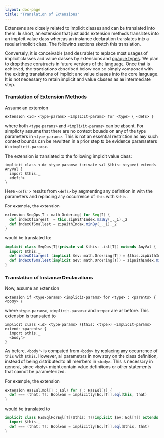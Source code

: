 ```yaml
---
layout: doc-page
title: "Translation of Extensions"
---
```


Extensons are closely related to implicit classes and can be translated into them. In short,
an extension that just adds extension methods translates into an implicit value class whereas an instance declaration translates into a regular implicit class. The following sections sketch this translation.

Conversely, it is conceivable (and desirable) to replace most usages of implicit classes and value classes by extensions and [opaque types](../opaques.html). We plan to [drop](../dropped/implicit-value-classes.html)
these constructs in future versions of the language. Once that is achieved, the translations described
below can be simply composed with the existing translations of implicit and value classes into the core language. It is
not necessary to retain implicit and value classes as an intermediate step.


### Translation of Extension Methods

Assume an extension

    extension <id> <type-params> <implicit-params> for <type> { <defs> }

where both `<type-params>` and `<implicit-params>` can be absent.
For simplicity assume that there are no context bounds on any of the type parameters
in `<type-params>`. This is not an essential restriction as any such context bounds can be rewritten in a prior step to be evidence paramseters in `<implicit-params>`.

The extension is translated to the following implicit value class:

    implicit class <id> <type-params> (private val $this: <type>) extends AnyVal {
      import $this._
      <defs'>
    }

Here `<defs'>` results from `<defs>` by augmenting any definition in <defs> with the parameters <implicit-params> and replacing any occurrence of `this` with `$this`.

For example, the extension

```scala
extension SeqOps[T : math.Ordering] for Seq[T] {
  def indexOfLargest  = this.zipWithIndex.maxBy(_._1)._2
  def indexOfSmallest = zipWithIndex.minBy(_._1)._2
}
```

would be translated to:

```scala
implicit class SeqOps[T](private val $this: List[T]) extends AnyVal {
  import $this._
  def indexOfLargest (implicit $ev: math.Ordering[T]) = $this.zipWithIndex.maxBy(_._1)._2
  def indexOfSmallest(implicit $ev: math.Ordering[T]) = zipWithIndex.minBy(_._1)._2
}
```

### Translation of Instance Declarations

Now, assume an extension

    extension if <type-params> <implicit-params> for <type> : <parents> { <body> }

where `<type-params>`, `<implicit-params>` and `<type>` are as before.
This extension is translated to

    implicit class <id> <type-params> ($this: <type>) <implicit-params> extends <parents> {
      import $this._
      <body'>
    }

As before, `<body'>` is computed from `<body>` by replacing any occurrence of `this` with `$this`. However, all parameters in <implicit-params> now stay on the class definition, instead of being distributed to all members in `<body>`. This is necessary in general, since `<body>` might contain value definitions or other statements that cannot be
parameterized.

For example, the extension

```scala
extension HasEqlImpl[T : Eql) for T : HasEql[T] {
  def === (that: T): Boolean = implicitly[Eql[T]].eql(this, that)
}
```

would be translated to

```scala
implicit class HasEqlForEql[T]($this: T)(implicit $ev: Eql[T]) extends HasEql[T] {
  import $this._
  def === (that: T): Boolean = implicitly[Eql[T]].eql($this, that)
}
```
